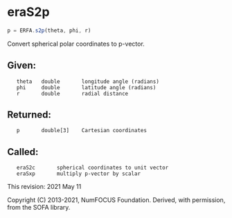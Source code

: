 # eraS2p

```js
p = ERFA.s2p(theta, phi, r)
```

Convert spherical polar coordinates to p-vector.

## Given:
```
   theta   double       longitude angle (radians)
   phi     double       latitude angle (radians)
   r       double       radial distance
```

## Returned:
```
   p       double[3]    Cartesian coordinates
```

## Called:
```
   eraS2c       spherical coordinates to unit vector
   eraSxp       multiply p-vector by scalar
```

This revision:  2021 May 11

Copyright (C) 2013-2021, NumFOCUS Foundation.
Derived, with permission, from the SOFA library.
